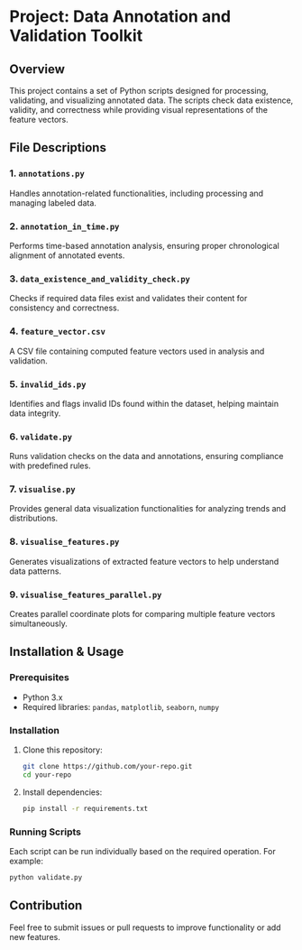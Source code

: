 # Project: Data Annotation and Validation Toolkit

## Overview
This project contains a set of Python scripts designed for processing, validating, and visualizing annotated data. The scripts check data existence, validity, and correctness while providing visual representations of the feature vectors.

## File Descriptions

### 1. `annotations.py`
Handles annotation-related functionalities, including processing and managing labeled data.

### 2. `annotation_in_time.py`
Performs time-based annotation analysis, ensuring proper chronological alignment of annotated events.

### 3. `data_existence_and_validity_check.py`
Checks if required data files exist and validates their content for consistency and correctness.

### 4. `feature_vector.csv`
A CSV file containing computed feature vectors used in analysis and validation.

### 5. `invalid_ids.py`
Identifies and flags invalid IDs found within the dataset, helping maintain data integrity.

### 6. `validate.py`
Runs validation checks on the data and annotations, ensuring compliance with predefined rules.

### 7. `visualise.py`
Provides general data visualization functionalities for analyzing trends and distributions.

### 8. `visualise_features.py`
Generates visualizations of extracted feature vectors to help understand data patterns.

### 9. `visualise_features_parallel.py`
Creates parallel coordinate plots for comparing multiple feature vectors simultaneously.

## Installation & Usage
### Prerequisites
- Python 3.x
- Required libraries: `pandas`, `matplotlib`, `seaborn`, `numpy`

### Installation
1. Clone this repository:
   ```sh
   git clone https://github.com/your-repo.git
   cd your-repo
   ```
2. Install dependencies:
   ```sh
   pip install -r requirements.txt
   ```

### Running Scripts
Each script can be run individually based on the required operation. For example:
```sh
python validate.py
```

## Contribution
Feel free to submit issues or pull requests to improve functionality or add new features.



